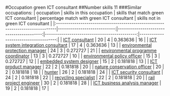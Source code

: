 #Occupation green ICT consultant
##Number skills 11
###Similar occupations:
| occupation                                                                    |   skills in this occupation |   skills that match green ICT consultant |   percentage match with green ICT consultant |   skills not in green ICT consultant |
|:------------------------------------------------------------------------------|----------------------------:|-----------------------------------------:|---------------------------------------------:|-------------------------------------:|
| [ICT consultant](ICT_consultant.md)                                           |                          20 |                                        4 |                                     0.363636 |                                   16 |
| [ICT system integration consultant](ICT_system_integration_consultant.md)     |                          17 |                                        4 |                                     0.363636 |                                   13 |
| [environmental protection manager](environmental_protection_manager.md)       |                          24 |                                        3 |                                     0.272727 |                                   21 |
| [environmental programme coordinator](environmental_programme_coordinator.md) |                          13 |                                        3 |                                     0.272727 |                                   10 |
| [environmental policy officer](environmental_policy_officer.md)               |                          15 |                                        3 |                                     0.272727 |                                   12 |
| [embedded system designer](embedded_system_designer.md)                       |                          15 |                                        2 |                                     0.181818 |                                   13 |
| [ICT product manager](ICT_product_manager.md)                                 |                          22 |                                        2 |                                     0.181818 |                                   20 |
| [nature conservation officer](nature_conservation_officer.md)                 |                          20 |                                        2 |                                     0.181818 |                                   18 |
| [hunter](hunter.md)                                                           |                          26 |                                        2 |                                     0.181818 |                                   24 |
| [ICT security consultant](ICT_security_consultant.md)                         |                          24 |                                        2 |                                     0.181818 |                                   22 |
| [recycling specialist](recycling_specialist.md)                               |                          22 |                                        2 |                                     0.181818 |                                   20 |
| [rail project engineer](rail_project_engineer.md)                             |                          30 |                                        2 |                                     0.181818 |                                   28 |
| [ICT business analysis manager](ICT_business_analysis_manager.md)             |                          19 |                                        2 |                                     0.181818 |                                   17 |
